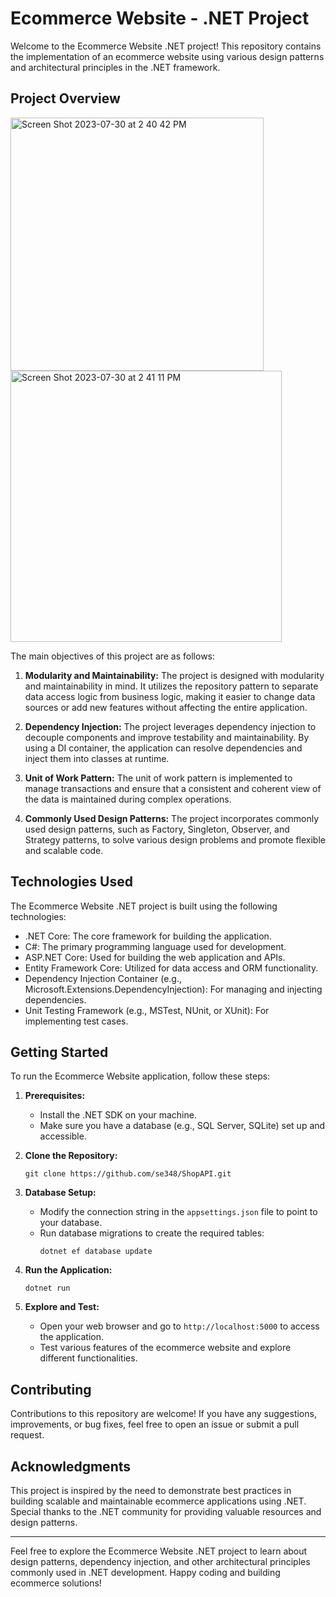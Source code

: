 
# Ecommerce Website - .NET Project

Welcome to the Ecommerce Website .NET project! This repository contains the implementation of an ecommerce website using various design patterns and architectural principles in the .NET framework.

## Project Overview
<img width="405" alt="Screen Shot 2023-07-30 at 2 40 42 PM" src="https://github.com/se348/ShopAPI/assets/66954610/6bf24a95-ac1a-49c1-8705-8b86aa034284">
<img width="434" alt="Screen Shot 2023-07-30 at 2 41 11 PM" src="https://github.com/se348/ShopAPI/assets/66954610/58be2e20-91f1-4242-b6bc-4eb09e071f99">


The main objectives of this project are as follows:

1. **Modularity and Maintainability:** The project is designed with modularity and maintainability in mind. It utilizes the repository pattern to separate data access logic from business logic, making it easier to change data sources or add new features without affecting the entire application.

2. **Dependency Injection:** The project leverages dependency injection to decouple components and improve testability and maintainability. By using a DI container, the application can resolve dependencies and inject them into classes at runtime.

3. **Unit of Work Pattern:** The unit of work pattern is implemented to manage transactions and ensure that a consistent and coherent view of the data is maintained during complex operations.

4. **Commonly Used Design Patterns:** The project incorporates commonly used design patterns, such as Factory, Singleton, Observer, and Strategy patterns, to solve various design problems and promote flexible and scalable code.

## Technologies Used

The Ecommerce Website .NET project is built using the following technologies:

- .NET Core: The core framework for building the application.
- C#: The primary programming language used for development.
- ASP.NET Core: Used for building the web application and APIs.
- Entity Framework Core: Utilized for data access and ORM functionality.
- Dependency Injection Container (e.g., Microsoft.Extensions.DependencyInjection): For managing and injecting dependencies.
- Unit Testing Framework (e.g., MSTest, NUnit, or XUnit): For implementing test cases.

## Getting Started

To run the Ecommerce Website application, follow these steps:

1. **Prerequisites:**
   - Install the .NET SDK on your machine.
   - Make sure you have a database (e.g., SQL Server, SQLite) set up and accessible.

2. **Clone the Repository:**
   ```
   git clone https://github.com/se348/ShopAPI.git
   ```

3. **Database Setup:**
   - Modify the connection string in the `appsettings.json` file to point to your database.
   - Run database migrations to create the required tables:
     ```
     dotnet ef database update
     ```

4. **Run the Application:**
   ```
   dotnet run
   ```

5. **Explore and Test:**
   - Open your web browser and go to `http://localhost:5000` to access the application.
   - Test various features of the ecommerce website and explore different functionalities.

## Contributing

Contributions to this repository are welcome! If you have any suggestions, improvements, or bug fixes, feel free to open an issue or submit a pull request.


## Acknowledgments

This project is inspired by the need to demonstrate best practices in building scalable and maintainable ecommerce applications using .NET. Special thanks to the .NET community for providing valuable resources and design patterns.

---

Feel free to explore the Ecommerce Website .NET project to learn about design patterns, dependency injection, and other architectural principles commonly used in .NET development. Happy coding and building ecommerce solutions!
